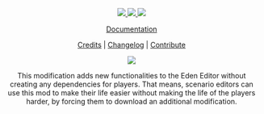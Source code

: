 <p align="center">
    <a href="https://github.com/RevoArma3/3den-Enhanced">
        <img src="https://img.shields.io/github/repo-size/RevoArma3/3den-Enhanced.svg?label=Repo%20Size&style=flat-square">
    </a>
    <a href="https://github.com/RevoArma3/3den-Enhanced/pulse">
        <img src="https://img.shields.io/github/commit-activity/m/RevoArma3/3den-Enhanced.svg?label=Commit%20Activity&style=flat-square">
    </a>
        <a href="https://steamcommunity.com/sharedfiles/filedetails/?id=623475643">
        <img src="https://img.shields.io/steam/subscriptions/623475643.svg?color=darkgreen&label=Steam%20Subscriptions&style=flat-square">
    </a>
</p>
<p align="center">
    <a href="https://github.com/R3voA3/3den-Enhanced/wiki/">Documentation</a>
</p>

<p align="center">
    <a href="https://github.com/R3voA3/3den-Enhanced/blob/master/CONTRIBUTORS.md">Credits</a> |
    <a href="https://github.com/R3voA3/3den-Enhanced/blob/master/CHANGELOG.md">Changelog</a> |
    <a href="https://github.com/R3voA3/3den-Enhanced/blob/master/CONTRIBUTING.md">Contribute</a>
</p>

<p align="center">
    <img src="https://github.com/R3voA3/3den-Enhanced/blob/master/images/wikilogo.png">
</p>

<p align="center">
This modification adds new functionalities to the Eden Editor without creating any dependencies for players. That means, scenario editors can use this mod to make their life easier without making the life of the players harder, by forcing them to download an additional modification.
</p>
